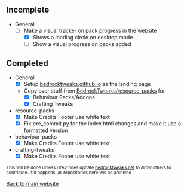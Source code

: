 ## Incomplete
- General
	- [ ] Make a visual tracker on pack progress in the website
		- [x] Shows a loading circle on desktop mode
		- [ ] Show a visual progress on packs added

## Completed
- General
	- [x] Setup [bedrocktweaks.github.io](https://bedrocktweaks.github.io) as the landing page
	- Copy over stuff from [BedrockTweaks/resource-packs](https://github.com/BedrockTweaks/resource-packs) for
		- [x] Behaviour Packs/Addons
		- [x] Crafting Tweaks
- resource-packs
	- [x] Make Credits Footer use white text
	- [x] Fix pre_commit.py for the index.html changes and make it use a formatted version
- behaviour-packs
	- [x] Make Credits Footer use white text
- crafting-tweaks
	- [x] Make Credits Footer use white text
</details>

<sub>This will be done unless DrAV does update [bedrocktweaks.net](https://bedrocktweaks.net) to allow others to contribute. If it happens, all repositories here will be archived</sub>

[Back to main website](https://bedrocktweaks.github.io)

